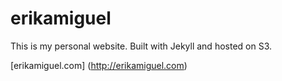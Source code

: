 # erikamiguel

This is my personal website. Built with Jekyll and hosted on S3.

[erikamiguel.com] (http://erikamiguel.com)
